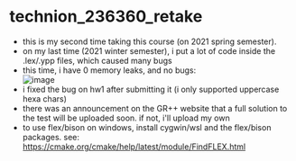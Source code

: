 # technion_236360_retake
* this is my second time taking this course (on 2021 spring semester).
* on my last time (2021 winter semester), i put a lot of code inside the .lex/.ypp files, which caused many bugs
* this time, i have 0 memory leaks, and no bugs: <br>
![image](https://user-images.githubusercontent.com/45516943/126870652-bc815f5d-7ea4-4c17-9928-cca29cccf1cc.png)
* i fixed the bug on hw1 after submitting it (i only supported uppercase hexa chars)
* there was an announcement on the GR++ website that a full solution to the test will be uploaded soon. if not, i'll upload my own
* to use flex/bison on windows, install cygwin/wsl and the flex/bison packages. see: https://cmake.org/cmake/help/latest/module/FindFLEX.html

